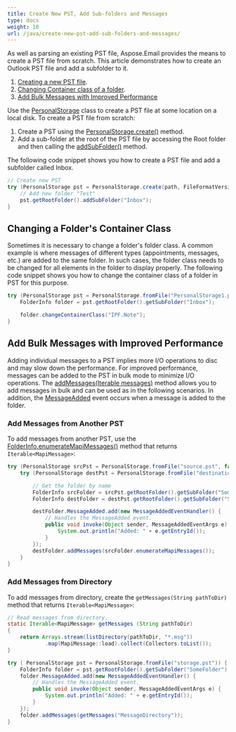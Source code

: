 ```yaml
---
title: Create New PST, Add Sub-folders and Messages
type: docs
weight: 10
url: /java/create-new-pst-add-sub-folders-and-messages/
---
```



As well as parsing an existing PST file, Aspose.Email provides the means to create a PST file from scratch. This article demonstrates how to create an Outlook PST file and add a subfolder to it.


1. [Creating a new PST file](#creating-a-new-pst-file-and-add-subfolders).
1. [Changing Container class of a folder](#changing-a-folders-container-class).
1. [Add Bulk Messages with Improved Performance](#add-bulk-messages-with-improved-performance) 


Use the [PersonalStorage](https://apireference.aspose.com/email/java/com.aspose.email/PersonalStorage) class to create a PST file at some location on a local disk. To create a PST file from scratch:

1. Create a PST using the [PersonalStorage.create()](https://reference.aspose.com/email/java/com.aspose.email/PersonalStorage#create\(java.io.OutputStream,%20int\)) method.
1. Add a sub-folder at the root of the PST file by accessing the Root folder and then calling the [addSubFolder()](https://reference.aspose.com/email/java/com.aspose.email/FolderInfo#addSubFolder\(java.lang.String\)) method.

The following code snippet shows you how to create a PST file and add a subfolder called Inbox.

```java
// Create new PST
try (PersonalStorage pst = PersonalStorage.create(path, FileFormatVersion.Unicode)) {
    // Add new folder "Test"
    pst.getRootFolder().addSubFolder("Inbox");
}
```

## **Changing a Folder's Container Class**
Sometimes it is necessary to change a folder's folder class. A common example is where messages of different types (appointments, messages, etc.) are added to the same folder. In such cases, the folder class needs to be changed for all elements in the folder to display properly. The following code snippet shows you how to change the container class of a folder in PST for this purpose.

```java
try (PersonalStorage pst = PersonalStorage.fromFile("PersonalStorage1.pst")) {
    FolderInfo folder = pst.getRootFolder().getSubFolder("Inbox");

    folder.changeContainerClass("IPF.Note");
}
```

## **Add Bulk Messages with Improved Performance**

Adding individual messages to a PST implies more I/O operations to disc and may slow down the performance. For improved performance, messages can be added to the PST in bulk mode to minimize I/O operations. 
The [addMessages(Iterable<MapiMessage> messages)](https://reference.aspose.com/email/java/com.aspose.email/FolderInfo#addMessages\(java.lang.Iterable\)) method allows you to add messages in bulk and can be used as in the following scenarios. In addition, the [MessageAdded](https://reference.aspose.com/email/java/com.aspose.email/FolderInfo#MessageAdded) event occurs when a message is added to the folder.

### Add Messages from Another PST

To add messages from another PST, use the [FolderInfo.enumerateMapiMessages()](https://reference.aspose.com/email/java/com.aspose.email/FolderInfo#enumerateMapiMessages\(\)) method that returns `Iterable<MapiMessage>`:

```java
try (PersonalStorage srcPst = PersonalStorage.fromFile("source.pst", false)) {
    try (PersonalStorage destPst = PersonalStorage.fromFile("destination.pst")) {

        // Get the folder by name
        FolderInfo srcFolder = srcPst.getRootFolder().getSubFolder("SomeFolder");
        FolderInfo destFolder = destPst.getRootFolder().getSubFolder("SomeFolder");

        destFolder.MessageAdded.add(new MessageAddedEventHandler() {
            // Handles the MessageAdded event.
            public void invoke(Object sender, MessageAddedEventArgs e) {
                System.out.println("Added: " + e.getEntryId());
            }
        });
        destFolder.addMessages(srcFolder.enumerateMapiMessages());
    }
}
```

### Add Messages from Directory

To add messages from directory, create the `getMessages(String pathToDir)` method that returns `Iterable<MapiMessage>`:

```java
// Read messages from directory.
static Iterable<MapiMessage> getMessages (String pathToDir)
{
    return Arrays.stream(listDirectory(pathToDir, "*.msg"))
            .map(MapiMessage::load).collect(Collectors.toList());
}

try ( PersonalStorage pst = PersonalStorage.fromFile("storage.pst")) {
    FolderInfo folder = pst.getRootFolder().getSubFolder("SomeFolder");
    folder.MessageAdded.add(new MessageAddedEventHandler() {
        // Handles the MessageAdded event.
        public void invoke(Object sender, MessageAddedEventArgs e) {
            System.out.println("Added: " + e.getEntryId());
        }
    });
    folder.addMessages(getMessages("MessageDirectory"));
}
```

